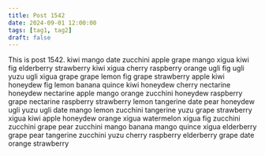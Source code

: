 ```yaml
---
title: Post 1542
date: 2024-09-01 12:00:00
tags: [tag1, tag2]
draft: false
---
```

This is post 1542.
kiwi
mango
date
zucchini
apple
grape
mango
xigua
kiwi
fig
elderberry
strawberry
kiwi
xigua
cherry
raspberry
orange
ugli
fig
ugli
yuzu
ugli
xigua
grape
grape
lemon
fig
grape
strawberry
apple
kiwi
honeydew
fig
lemon
banana
quince
kiwi
honeydew
cherry
nectarine
honeydew
nectarine
apple
mango
orange
zucchini
honeydew
raspberry
grape
nectarine
raspberry
strawberry
lemon
tangerine
date
pear
honeydew
ugli
yuzu
ugli
date
mango
lemon
zucchini
tangerine
yuzu
grape
strawberry
xigua
kiwi
apple
honeydew
orange
xigua
watermelon
xigua
fig
zucchini
zucchini
grape
pear
zucchini
mango
banana
mango
quince
xigua
elderberry
grape
pear
tangerine
zucchini
yuzu
cherry
raspberry
elderberry
grape
date
orange
strawberry
